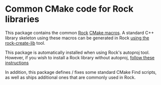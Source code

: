 Common CMake code for Rock libraries
====================================
This package contains the common [Rock](http://rock-robotics.org)
[CMake macros](http://rock-robotics.org/documentation/packages/cmake_macros.html).
A standard C++ library skeleton using these macros can be generated in Rock
[using the rock-create-lib](http://rock-robotics.org/documentation/tutorials/100_basics_create_library.html) tool.

This package is automatically installed when using Rock's autoproj tool. However,
if you wish to install a Rock library without autoproj,
[follow these instructions](http://rock-robotics.org/documentation/packages/outside_of_rock.html)

In addition, this package defines / fixes some standard CMake Find scripts, as well
as ships additional ones that are commonly used in Rock.
